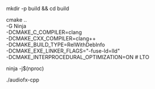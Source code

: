 mkdir -p build && cd build

cmake .. \
  -G Ninja \
  -DCMAKE_C_COMPILER=clang \
  -DCMAKE_CXX_COMPILER=clang++ \
  -DCMAKE_BUILD_TYPE=RelWithDebInfo \
  -DCMAKE_EXE_LINKER_FLAGS="-fuse-ld=lld" \
  -DCMAKE_INTERPROCEDURAL_OPTIMIZATION=ON # LTO

ninja -j$(nproc)

./audiofx-cpp
